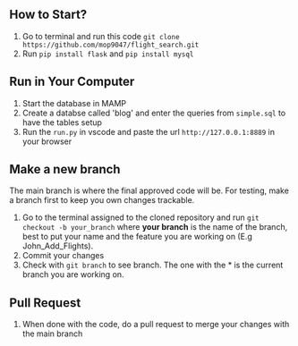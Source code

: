 ## How to Start?

1. Go to terminal and run this code `git clone https://github.com/mop9047/flight_search.git`
2. Run `pip install flask` and `pip install mysql`

## Run in Your Computer

1. Start the database in MAMP
2. Create a databse called 'blog' and enter the queries from `simple.sql` to have the tables setup
3. Run the `run.py` in vscode and paste the url `http://127.0.0.1:8889` in your browser

## Make a new branch

The main branch is where the final approved code will be. For testing, make a branch first to keep you own changes trackable.

1. Go to the terminal assigned to the cloned repository and run `git checkout -b your_branch` where **your branch** is the name of the branch, best to put your name and the feature you are working on (E.g John_Add_Flights).
2. Commit your changes
3. Check with `git branch` to see branch. The one with the \* is the current branch you are working on.

## Pull Request

1. When done with the code, do a pull request to merge your changes with the main branch
